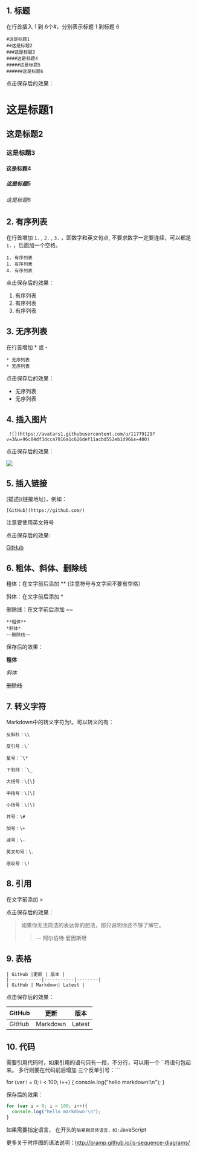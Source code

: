 ## 1. 标题

在行首插入 1 到 6个#，分别表示标题 1 到标题 6

```
#这是标题1
##这是标题2
###这是标题3
####这是标题4
#####这是标题5
######这是标题6
```
点击保存后的效果：

# 这是标题1
## 这是标题2
### 这是标题3
#### 这是标题4
##### 这是标题5
###### 这是标题6

## 2. 有序列表

在行首增加 `1.` , `2.` , `3.` ，即数字和英文句点, 不要求数字一定要连续，可以都是 `1.` ，后面加一个空格。

```
1. 有序列表
1. 有序列表
4. 有序列表
```

点击保存后的效果：

1. 有序列表
1. 有序列表
4. 有序列表

## 3. 无序列表

在行首增加 * 或 -

```
* 无序列表
* 无序列表
```

点击保存后的效果：

* 无序列表
* 无序列表

## 4. 插入图片

```
 ![](https://avatars1.githubusercontent.com/u/11779129?v=3&u=96c84df3dcca7016a1c626def11acbd552eb1d96&s=400)

```

点击保存后的效果：

![](https://avatars1.githubusercontent.com/u/11779129?v=3&u=96c84df3dcca7016a1c626def11acbd552eb1d96&s=400)

## 5. 插入链接

\[描述](链接地址)，例如：

```
[GitHub](https://github.com/)
```
注意要使用英文符号

点击保存后的效果:

[GitHub](https://github.com/)

## 6. 粗体、斜体、删除线

粗体：在文字前后添加 ** (注意符号与文字间不要有空格）

斜体：在文字前后添加 *

删除线：在文字前后添加 ~~

```
**粗体**
*斜体*
~~删除线~~
```

保存后的效果：

**粗体**

*斜体*

~~删除线~~

## 7. 转义字符
Markdown中的转义字符为\，可以转义的有：

    反斜杠：\\

    反引号：\`

    星号：`\*

    下划线：`\_

    大括号：\{\}

    中括号：\[\]

    小括号：\(\)

    井号：\#

    加号：\+

    减号：\-

    英文句号：\.

    感叹号：\!

## 8. 引用

在文字前添加 >

点击保存后的效果：

>如果你无法简洁的表达你的想法，那只说明你还不够了解它。 
>>-- 阿尔伯特·爱因斯坦

## 9. 表格

```
| GitHub |更新 | 版本 |
|------------|-----------|--------|
| GitHub | Markdown| Latest |
```
点击保存后的效果：

| GitHub |更新 | 版本 |
|------------|-----------|--------|
| GitHub | Markdown| Latest |

## 10. 代码

需要引用代码时，如果引用的语句只有一段，不分行，可以用一个 ` 将语句包起来。
多行则要在代码前后增加 三个反单引号：```

for (var i = 0; i < 100; i++)
{
    console.log("hello markdown!\n");
}

保存后的效果：

```JavaScript
for (var i = 0; i < 100; i++){
  console.log("hello markdown!\n");
}
```
如果需要指定语言， 在开头的``` 后紧跟具体语言，如: ```JavaScript

更多关于时序图的语法说明：http://bramp.github.io/js-sequence-diagrams/